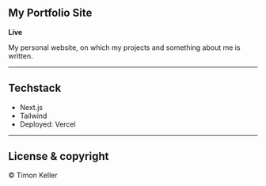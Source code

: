 ## My Portfolio Site 

**Live**

My personal website, on which my projects and something about me is written. 

---

## Techstack

- Next.js
- Tailwind 
- Deployed: Vercel

---

## License & copyright

© Timon Keller
